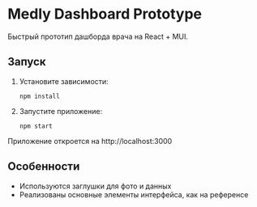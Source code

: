 # Medly Dashboard Prototype

Быстрый прототип дашборда врача на React + MUI.

## Запуск

1. Установите зависимости:
   ```
   npm install
   ```
2. Запустите приложение:
   ```
   npm start
   ```

Приложение откроется на http://localhost:3000

## Особенности

- Используются заглушки для фото и данных
- Реализованы основные элементы интерфейса, как на референсе

